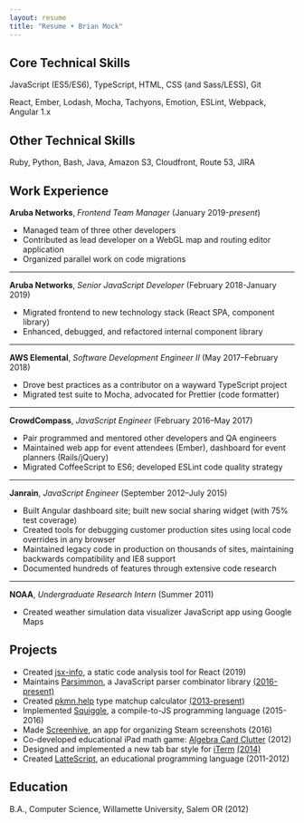 ```yaml
---
layout: resume
title: "Resume • Brian Mock"
---
```


## Core Technical Skills

JavaScript (ES5/ES6), TypeScript, HTML, CSS (and Sass/LESS), Git

React, Ember, Lodash, Mocha, Tachyons, Emotion, ESLint, Webpack, Angular 1.x

## Other Technical Skills

Ruby, Python, Bash, Java, Amazon S3, Cloudfront, Route 53, JIRA

## Work Experience

**Aruba Networks**, *Frontend Team Manager* (January 2019-*present*)

- Managed team of three other developers
- Contributed as lead developer on a WebGL map and routing editor application
- Organized parallel work on code migrations

* * *

**Aruba Networks**, *Senior JavaScript Developer* (February 2018-January 2019)

- Migrated frontend to new technology stack (React SPA, component library)
- Enhanced, debugged, and refactored internal component library

* * *

**AWS Elemental**, *Software Development Engineer II* (May 2017–February 2018)

- Drove best practices as a contributor on a wayward TypeScript project
- Migrated test suite to Mocha, advocated for Prettier (code formatter)

* * *

**CrowdCompass**, *JavaScript Engineer* (February 2016–May 2017)

- Pair programmed and mentored other developers and QA engineers
- Maintained web app for event attendees (Ember), dashboard for event planners (Rails/jQuery)
- Migrated CoffeeScript to ES6; developed ESLint code quality strategy

* * *

**Janrain**, *JavaScript Engineer* (September 2012–July 2015)

- Built Angular dashboard site; built new social sharing widget (with 75% test coverage)
- Created tools for debugging customer production sites using local code overrides in any browser
- Maintained legacy code in production on thousands of sites, maintaining backwards compatibility and IE8 support
- Documented hundreds of features through extensive code research

* * *

**NOAA**, *Undergraduate Research Intern* (Summer 2011)

- Created weather simulation data visualizer JavaScript app using Google Maps

## Projects

- Created [jsx-info](https://github.com/wavebeem/jsx-info), a static code analysis tool for React (2019)
- Maintains [Parsimmon](https://github.com/jneen/parsimmon/), a JavaScript parser combinator library [(2016-present)](https://github.com/jneen/parsimmon)
- Created [pkmn.help](https://pkmn.help) type matchup calculator [(2013-present)](https://github.com/wavebeem/pkmn-type-calc)
- Implemented [Squiggle](http://squiggle-lang.org/), a compile-to-JS programming language (2015-2016)
- Made [Screenhive](https://github.com/wavebeem/screenhive), an app for organizing Steam screenshots (2016)
- Co-developed educational iPad math game: [Algebra Card Clutter](http://itunes.apple.com/us/app/algebra-card-clutter/id549330499) (2012)
- Designed and implemented a new tab bar style for [iTerm](http://iterm2.com/) [(2014)](https://github.com/gnachman/iTerm2/pull/185)
- Created [LatteScript](https://lattescript.netlify.com), an educational programming language (2011-2012)

## Education

B.A., Computer Science, Willamette University, Salem OR (2012)
